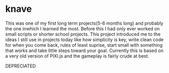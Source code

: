 # knave
This was one of my first long term projects(5-6 months long) and probably the one inwhich I learned the most. Before this I had only ever worked on small scripts or shorter school projects. This project introduced me to the ideas I still use in projects today like how simplicity is key, write clean code for when you come back, rules of least suprise, start small with something that works and take little steps toward your goal. Currently this is based on a very old version of PIXI.js and the gameplay is fairly crude at best.

DEPRECIATED
